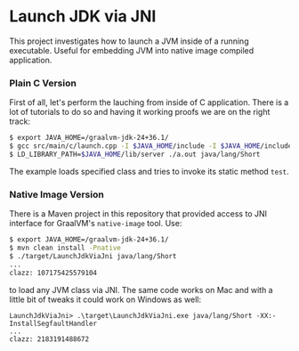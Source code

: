 # Launch JDK via JNI

This project investigates how to launch a JVM inside of a running executable. Useful for
embedding JVM into native image compiled application.

### Plain C Version

First of all, let's perform the lauching from inside of C application. There is a lot of
tutorials to do so and having it working proofs we are on the right track:
```bash
$ export JAVA_HOME=/graalvm-jdk-24+36.1/
$ gcc src/main/c/launch.cpp -I $JAVA_HOME/include -I $JAVA_HOME/include/linux -L $JAVA_HOME/lib/server/ -l jvm
$ LD_LIBRARY_PATH=$JAVA_HOME/lib/server ./a.out java/lang/Short
```
The example loads specified class and tries to invoke its static method `test`.

### Native Image Version

There is a Maven project in this repository that provided access to JNI interface
for GraalVM's `native-image` tool. Use:
```bash
$ export JAVA_HOME=/graalvm-jdk-24+36.1/
$ mvn clean install -Pnative
$ ./target/LaunchJdkViaJni java/lang/Short
...
clazz: 107175425579104
```
to load any JVM class via JNI. The same code works on Mac and with a little bit
of tweaks it could work on Windows as well:
```
LaunchJdkViaJni> .\target\LaunchJdkViaJni.exe java/lang/Short -XX:-InstallSegfaultHandler
...
clazz: 2183191488672
```
